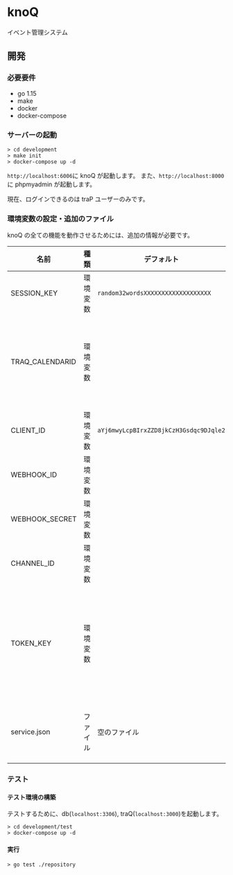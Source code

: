 # knoQ

イベント管理システム

## 開発

### 必要要件

- go 1.15
- make
- docker
- docker-compose

### サーバーの起動

```
> cd development
> make init
> docker-compose up -d
```

`http://localhost:6006`に knoQ が起動します。
また、`http://localhost:8000`に phpmyadmin が起動します。

現在、ログインできるのは traP ユーザーのみです。

### 環境変数の設定・追加のファイル

knoQ の全ての機能を動作させるためには、追加の情報が必要です。

| 名前            | 種類     | デフォルト                             | 説明                                                                             |
| --------------- | -------- | -------------------------------------- | -------------------------------------------------------------------------------- |
| SESSION_KEY     | 環境変数 | `random32wordsXXXXXXXXXXXXXXXXXXX`     | session を暗号化するもの                                                         |
| TRAQ_CALENDARID | 環境変数 |                                        | 進捗部屋の提供元（公開されている google calendar の id なら何でもいい）          |
| CLIENT_ID       | 環境変数 | `aYj6mwyLcpBIrxZZD8jkCzH3Gsdqc9DJqle2` | 認証に必要                                                                       |
| WEBHOOK_ID      | 環境変数 |                                        | Bot 情報                                                                         |
| WEBHOOK_SECRET  | 環境変数 |                                        | Bot 情報                                                                         |
| CHANNEL_ID      | 環境変数 |                                        | Bot の送信先チャンネル                                                           |
| TOKEN_KEY       | 環境変数 |                                        | Token を暗号化する。長さ 32 文字のランダム文字列。存在しない場合は暗号化しない。 |
| service.json    | ファイル | 空のファイル                           | google calendar api に必要（権限は必要なし）                                     |

### テスト

#### テスト環境の構築

テストするために、db(`localhost:3306`), traQ(`localhost:3000`)を起動します。

```
> cd development/test
> docker-compose up -d
```

#### 実行

```
> go test ./repository
```
